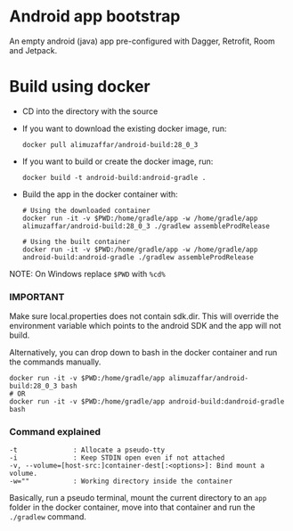 # Android app bootstrap

An empty android (java) app pre-configured with Dagger, Retrofit, Room and Jetpack.

# Build using docker

- CD into the directory with the source

- If you want to download the existing docker image, run:

      docker pull alimuzaffar/android-build:28_0_3

- If you want to build or create the docker image, run:

      docker build -t android-build:android-gradle .

- Build the app in the docker container with:

      # Using the downloaded container
      docker run -it -v $PWD:/home/gradle/app -w /home/gradle/app alimuzaffar/android-build:28_0_3 ./gradlew assembleProdRelease

      # Using the built container
      docker run -it -v $PWD:/home/gradle/app -w /home/gradle/app android-build:android-gradle ./gradlew assembleProdRelease

NOTE: On Windows replace `$PWD` with `%cd%`

### IMPORTANT
Make sure local.properties does not contain sdk.dir. This will override the environment variable which points
to the android SDK and the app will not build.


Alternatively, you can drop down to bash in the docker container and run the commands manually.

    docker run -it -v $PWD:/home/gradle/app alimuzaffar/android-build:28_0_3 bash
    # OR
    docker run -it -v $PWD:/home/gradle/app android-build:dandroid-gradle bash


### Command explained

    -t              : Allocate a pseudo-tty
    -i              : Keep STDIN open even if not attached
    -v, --volume=[host-src:]container-dest[:<options>]: Bind mount a volume.
    -w=""           : Working directory inside the container

Basically, run a pseudo terminal, mount the current directory to an `app` folder in the docker container, move into that container and run the `./gradlew` command.

